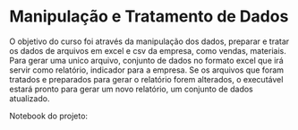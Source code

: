# Manipulação e Tratamento de Dados 
 
O objetivo do curso foi através da manipulação dos dados, preparar e tratar os dados de arquivos em excel e csv da empresa, como vendas, materiais. Para gerar uma unico arquivo, conjunto de dados no formato excel que irá servir como relatório, indicador para a empresa. Se os arquivos que foram tratados e preparados para gerar o relatório forem alterados, o executável estará pronto para gerar um novo relatório, um conjunto de dados atualizado.

Notebook do projeto: 
